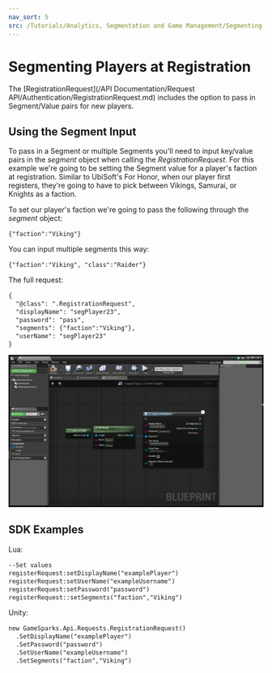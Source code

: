 ```yaml
---
nav_sort: 5
src: /Tutorials/Analytics, Segmentation and Game Management/Segmenting Players at Registration.md
---
```

# Segmenting Players at Registration

The [RegistrationRequest](/API Documentation/Request API/Authentication/RegistrationRequest.md) includes the option to pass in Segment/Value pairs for new players.

## Using the Segment Input

To pass in a Segment or multiple Segments you'll need to input key/value pairs in the *segment* object when calling the *RegistrationRequest*. For this example we're going to be setting the Segment value for a player's faction at registration. Similar to UbiSoft's For Honor, when our player first registers, they're going to have to pick between Vikings, Samurai, or Knights as a faction.

To set our player's faction we're going to pass the following through the *segment* object:

```
{"faction":"Viking"}

```

You can input multiple segments this way:

```
{"faction":"Viking", "class":"Raider"}

```

The full request:

```
{
  "@class": ".RegistrationRequest",
  "displayName": "segPlayer23",
  "password": "pass",
  "segments": {"faction":"Viking"},
  "userName": "segPlayer23"
}

```

![](img/SegmentReg/1.png)


## SDK Examples

Lua:

```
--Set values
registerRequest:setDisplayName("examplePlayer")
registerRequest:setUserName("exampleUsername")
registerRequest:setPassword("password")
registerRequest::setSegments("faction","Viking")

```

Unity:

```
new GameSparks.Api.Requests.RegistrationRequest()
  .SetDisplayName("examplePlayer")
  .SetPassword("password")
  .SetUserName("exampleUsername")
  .SetSegments("faction","Viking")

```
